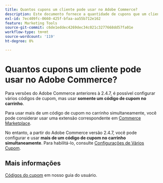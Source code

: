 ```yaml
---
title: Quantos cupons um cliente pode usar no Adobe Commerce?
description: Este documento fornece a quantidade de cupons que um cliente pode usar no Adobe Commerce.
exl-id: 7ec409fc-0660-425f-bfaa-aa55b712e162
feature: Marketing Tools
source-git-commit: c6de1eddec4269dec34c021c3277668dd57fa01e
workflow-type: tm+mt
source-wordcount: '119'
ht-degree: 0%

---
```


# Quantos cupons um cliente pode usar no Adobe Commerce?

Para versões do Adobe Commerce anteriores à 2.4.7, é possível configurar vários códigos de cupom, mas usar **somente um código de cupom no carrinho**.

Para usar mais de um código de cupom no carrinho simultaneamente, você pode considerar usar uma extensão correspondente em [Commerce Marketplace](https://marketplace.magento.com/).

No entanto, a partir do Adobe Commerce versão 2.4.7, você pode configurar e usar **mais de um código de cupom no carrinho simultaneamente**. Para habilitá-lo, consulte [Configurações de Vários Cupom](https://experienceleague.adobe.com/pt-br/docs/commerce-admin/config/sales/sales#multicoupon-settings).

## Mais informações

[Códigos do cupom](https://experienceleague.adobe.com/docs/commerce-admin/marketing/promotions/cart-rules/price-rules-cart-coupon.html?lang=pt-BR) em nosso guia do usuário.

